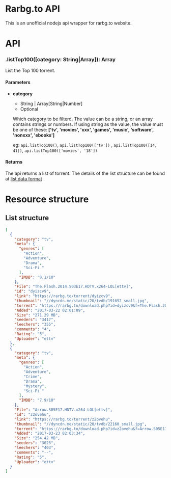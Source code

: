 # Rarbg.to API

This is an unofficial nodejs api wrapper for rarbg.to website.


# API

### .listTop100([category: String|Array]): Array

List the Top 100 torrent.

#### Parameters

- **category**
    + String | Array[String|Number]
    + Optional
    
    Which category to be filterd. The value can be a string, or an array contains strings or numbers. If using string as the value, the value must be one of these: **['tv', 'movies', 'xxx', 'games', 'music', 'software', 'nonxxx', 'ebooks']**

    eg: `api.listTop100()`, `api.listTop100(['tv'])` , `api.listTop100([14, 41])`, `api.listTop100(['movies', '18'])`

#### Returns

The api returns a list of torrent. The details of the list structure can be found at [list data format](#list-structure)



# Resource structure

## List structure

```json
[
  {
    "category": "tv",
    "meta": {
      "genres": [
        "Action",
        "Adventure",
        "Drama",
        "Sci-Fi "
      ],
      "IMDB": "8.1/10"
    },
    "File": "The.Flash.2014.S03E17.HDTV.x264-LOL[ettv]",
    "id": "dyizcv9",
    "link": "https://rarbg.to/torrent/dyizcv9",
    "thumbnail": "//dyncdn.me/static/20/tvdb/191692_small.jpg",
    "torrent": "https://rarbg.to/download.php?id=dyizcv9&f=The.Flash.2014.S03E17.HDTV.x264-LOL[ettv].torrent",
    "Added": "2017-03-22 02:01:09",
    "Size": "271.29 MB",
    "seeders": "3417",
    "leechers": "355",
    "comments": "4",
    "Rating": "5",
    "Uploader": "ettv"
  },
  {
    "category": "tv",
    "meta": {
      "genres": [
        "Action",
        "Adventure",
        "Crime",
        "Drama",
        "Mystery",
        "Sci-Fi "
      ],
      "IMDB": "7.9/10"
    },
    "File": "Arrow.S05E17.HDTV.x264-LOL[ettv]",
    "id": "z2ovehu",
    "link": "https://rarbg.to/torrent/z2ovehu",
    "thumbnail": "//dyncdn.me/static/20/tvdb/22160_small.jpg",
    "torrent": "https://rarbg.to/download.php?id=z2ovehu&f=Arrow.S05E17.HDTV.x264-LOL[ettv].torrent",
    "Added": "2017-03-23 02:03:34",
    "Size": "254.42 MB",
    "seeders": "3025",
    "leechers": "403",
    "comments": "--",
    "Rating": "5",
    "Uploader": "ettv"
  }
]
```
